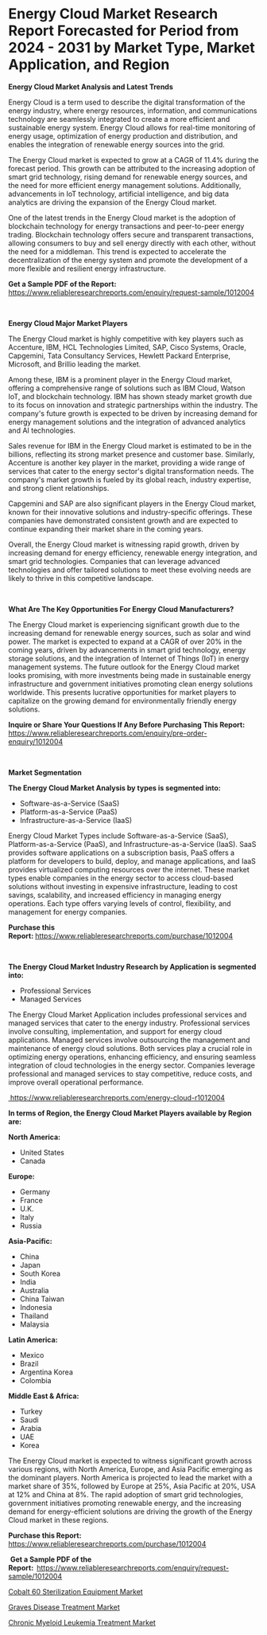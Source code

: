 <p><h1>Energy Cloud Market Research Report Forecasted for Period from 2024 -  2031 by Market Type, Market Application, and Region</h1></p><p><strong>Energy Cloud Market Analysis and Latest Trends</strong></p>
<p><p>Energy Cloud is a term used to describe the digital transformation of the energy industry, where energy resources, information, and communications technology are seamlessly integrated to create a more efficient and sustainable energy system. Energy Cloud allows for real-time monitoring of energy usage, optimization of energy production and distribution, and enables the integration of renewable energy sources into the grid.</p><p>The Energy Cloud market is expected to grow at a CAGR of 11.4% during the forecast period. This growth can be attributed to the increasing adoption of smart grid technology, rising demand for renewable energy sources, and the need for more efficient energy management solutions. Additionally, advancements in IoT technology, artificial intelligence, and big data analytics are driving the expansion of the Energy Cloud market.</p><p>One of the latest trends in the Energy Cloud market is the adoption of blockchain technology for energy transactions and peer-to-peer energy trading. Blockchain technology offers secure and transparent transactions, allowing consumers to buy and sell energy directly with each other, without the need for a middleman. This trend is expected to accelerate the decentralization of the energy system and promote the development of a more flexible and resilient energy infrastructure.</p></p>
<p><strong>Get a Sample PDF of the Report:&nbsp;</strong> <a href="https://www.reliableresearchreports.com/enquiry/request-sample/1012004">https://www.reliableresearchreports.com/enquiry/request-sample/1012004</a></p>
<p>&nbsp;</p>
<p><strong>Energy Cloud Major Market Players</strong></p>
<p><p>The Energy Cloud market is highly competitive with key players such as Accenture, IBM, HCL Technologies Limited, SAP, Cisco Systems, Oracle, Capgemini, Tata Consultancy Services, Hewlett Packard Enterprise, Microsoft, and Brillio leading the market. </p><p>Among these, IBM is a prominent player in the Energy Cloud market, offering a comprehensive range of solutions such as IBM Cloud, Watson IoT, and blockchain technology. IBM has shown steady market growth due to its focus on innovation and strategic partnerships within the industry. The company's future growth is expected to be driven by increasing demand for energy management solutions and the integration of advanced analytics and AI technologies.</p><p>Sales revenue for IBM in the Energy Cloud market is estimated to be in the billions, reflecting its strong market presence and customer base. Similarly, Accenture is another key player in the market, providing a wide range of services that cater to the energy sector's digital transformation needs. The company's market growth is fueled by its global reach, industry expertise, and strong client relationships.</p><p>Capgemini and SAP are also significant players in the Energy Cloud market, known for their innovative solutions and industry-specific offerings. These companies have demonstrated consistent growth and are expected to continue expanding their market share in the coming years.</p><p>Overall, the Energy Cloud market is witnessing rapid growth, driven by increasing demand for energy efficiency, renewable energy integration, and smart grid technologies. Companies that can leverage advanced technologies and offer tailored solutions to meet these evolving needs are likely to thrive in this competitive landscape.</p></p>
<p>&nbsp;</p>
<p><strong>What Are The Key Opportunities For Energy Cloud Manufacturers?</strong></p>
<p><p>The Energy Cloud market is experiencing significant growth due to the increasing demand for renewable energy sources, such as solar and wind power. The market is expected to expand at a CAGR of over 20% in the coming years, driven by advancements in smart grid technology, energy storage solutions, and the integration of Internet of Things (IoT) in energy management systems. The future outlook for the Energy Cloud market looks promising, with more investments being made in sustainable energy infrastructure and government initiatives promoting clean energy solutions worldwide. This presents lucrative opportunities for market players to capitalize on the growing demand for environmentally friendly energy solutions.</p></p>
<p><strong>Inquire or Share Your Questions If Any Before Purchasing This Report:</strong> <a href="https://www.reliableresearchreports.com/enquiry/pre-order-enquiry/1012004">https://www.reliableresearchreports.com/enquiry/pre-order-enquiry/1012004</a></p>
<p>&nbsp;</p>
<p><strong>Market Segmentation</strong></p>
<p><strong>The Energy Cloud Market Analysis by types is segmented into:</strong></p>
<p><ul><li>Software-as-a-Service (SaaS)</li><li>Platform-as-a-Service (PaaS)</li><li>Infrastructure-as-a-Service (IaaS)</li></ul></p>
<p><p>Energy Cloud Market Types include Software-as-a-Service (SaaS), Platform-as-a-Service (PaaS), and Infrastructure-as-a-Service (IaaS). SaaS provides software applications on a subscription basis, PaaS offers a platform for developers to build, deploy, and manage applications, and IaaS provides virtualized computing resources over the internet. These market types enable companies in the energy sector to access cloud-based solutions without investing in expensive infrastructure, leading to cost savings, scalability, and increased efficiency in managing energy operations. Each type offers varying levels of control, flexibility, and management for energy companies.</p></p>
<p><strong>Purchase this Report:&nbsp;</strong><a href="https://www.reliableresearchreports.com/purchase/1012004">https://www.reliableresearchreports.com/purchase/1012004</a></p>
<p>&nbsp;</p>
<p><strong>The Energy Cloud Market Industry Research by Application is segmented into:</strong></p>
<p><ul><li>Professional Services</li><li>Managed Services</li></ul></p>
<p><p>The Energy Cloud Market Application includes professional services and managed services that cater to the energy industry. Professional services involve consulting, implementation, and support for energy cloud applications. Managed services involve outsourcing the management and maintenance of energy cloud solutions. Both services play a crucial role in optimizing energy operations, enhancing efficiency, and ensuring seamless integration of cloud technologies in the energy sector. Companies leverage professional and managed services to stay competitive, reduce costs, and improve overall operational performance.</p></p>
<p><a href="https://www.reliableresearchreports.com/energy-cloud-r1012004">&nbsp;https://www.reliableresearchreports.com/energy-cloud-r1012004</a></p>
<p><strong>In terms of Region, the Energy Cloud Market Players available by Region are:</strong></p>
<p>
    <p> <strong> North America: </strong>
        <ul>
            <li>United States</li>
            <li>Canada</li>
        </ul>
        </p> 
    <p> <strong> Europe: </strong>
        <ul>
            <li>Germany</li>
            <li>France</li>
            <li>U.K.</li>
            <li>Italy</li>
            <li>Russia</li>
        </ul>
        </p> 
    <p> <strong> Asia-Pacific: </strong>
        <ul>
            <li>China</li>
            <li>Japan</li>
            <li>South Korea</li>
            <li>India</li>
            <li>Australia</li>
            <li>China Taiwan</li>
            <li>Indonesia</li>
            <li>Thailand</li>
            <li>Malaysia</li>
        </ul>
        </p> 
    <p> <strong> Latin America: </strong>
        <ul>
            <li>Mexico</li>
            <li>Brazil</li>
            <li>Argentina Korea</li>
            <li>Colombia</li>
        </ul>
        </p> 
    <p> <strong> Middle East & Africa: </strong>
        <ul>
            <li>Turkey</li>
            <li>Saudi</li>
            <li>Arabia</li>
            <li>UAE</li>
            <li>Korea</li>
        </ul>
    </p>
    </p>
<p><p>The Energy Cloud market is expected to witness significant growth across various regions, with North America, Europe, and Asia Pacific emerging as the dominant players. North America is projected to lead the market with a market share of 35%, followed by Europe at 25%, Asia Pacific at 20%, USA at 12% and China at 8%. The rapid adoption of smart grid technologies, government initiatives promoting renewable energy, and the increasing demand for energy-efficient solutions are driving the growth of the Energy Cloud market in these regions.</p></p>
<p><strong>Purchase this Report: </strong><a href="https://www.reliableresearchreports.com/purchase/1012004">https://www.reliableresearchreports.com/purchase/1012004</a></p>
<p>&nbsp;<strong>Get a Sample PDF of the Report:&nbsp;&nbsp;</strong><a href="https://www.reliableresearchreports.com/enquiry/request-sample/1012004">https://www.reliableresearchreports.com/enquiry/request-sample/1012004</a></p>
<p><strong></strong></p>
<p><p><a href="https://www.linkedin.com/pulse/cobalt-60-sterilization-equipment-market-analysis-sze-forecasted-l6use">Cobalt 60 Sterilization Equipment Market</a></p><p><a href="https://www.linkedin.com/pulse/decoding-graves-disease-treatment-market-metrics-share-trends-tuvtf">Graves Disease Treatment Market</a></p><p><a href="https://www.linkedin.com/pulse/chronic-myeloid-leukemia-treatmentnbspmarket-focuses-market-share-xryvf">Chronic Myeloid Leukemia Treatment Market</a></p></p>